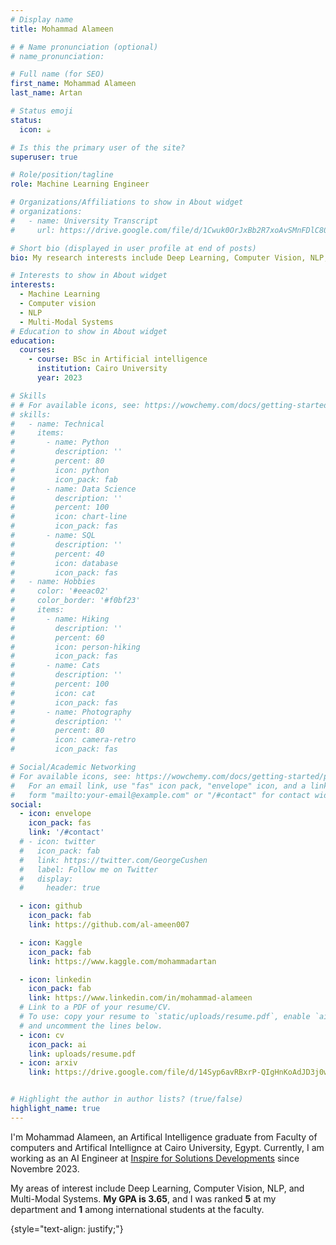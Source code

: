 ```yaml
---
# Display name
title: Mohammad Alameen 

# # Name pronunciation (optional)
# name_pronunciation: 

# Full name (for SEO)
first_name: Mohammad Alameen
last_name: Artan

# Status emoji
status:
  icon: ☕️

# Is this the primary user of the site?
superuser: true

# Role/position/tagline
role: Machine Learning Engineer

# Organizations/Affiliations to show in About widget
# organizations:
#   - name: University Transcript
#     url: https://drive.google.com/file/d/1Cwuk0OrJxBb2R7xoAvSMnFDlC80e5PyQ/view?usp=sharing

# Short bio (displayed in user profile at end of posts)
bio: My research interests include Deep Learning, Computer Vision, NLP, and Multi-Modal Systems.

# Interests to show in About widget
interests: 
  - Machine Learning 
  - Computer vision
  - NLP
  - Multi-Modal Systems
# Education to show in About widget
education:
  courses:
    - course: BSc in Artificial intelligence
      institution: Cairo University 
      year: 2023

# Skills
# # For available icons, see: https://wowchemy.com/docs/getting-started/page-builder/#icons
# skills:
#   - name: Technical
#     items:
#       - name: Python
#         description: ''
#         percent: 80
#         icon: python
#         icon_pack: fab
#       - name: Data Science
#         description: ''
#         percent: 100
#         icon: chart-line
#         icon_pack: fas
#       - name: SQL
#         description: ''
#         percent: 40
#         icon: database
#         icon_pack: fas
#   - name: Hobbies
#     color: '#eeac02'
#     color_border: '#f0bf23'
#     items:
#       - name: Hiking
#         description: ''
#         percent: 60
#         icon: person-hiking
#         icon_pack: fas
#       - name: Cats
#         description: ''
#         percent: 100
#         icon: cat
#         icon_pack: fas
#       - name: Photography
#         description: ''
#         percent: 80
#         icon: camera-retro
#         icon_pack: fas

# Social/Academic Networking
# For available icons, see: https://wowchemy.com/docs/getting-started/page-builder/#icons
#   For an email link, use "fas" icon pack, "envelope" icon, and a link in the
#   form "mailto:your-email@example.com" or "/#contact" for contact widget.
social:
  - icon: envelope
    icon_pack: fas
    link: '/#contact'
  # - icon: twitter
  #   icon_pack: fab
  #   link: https://twitter.com/GeorgeCushen
  #   label: Follow me on Twitter
  #   display:
  #     header: true

  - icon: github
    icon_pack: fab
    link: https://github.com/al-ameen007

  - icon: Kaggle
    icon_pack: fab
    link: https://www.kaggle.com/mohammadartan

  - icon: linkedin
    icon_pack: fab
    link: https://www.linkedin.com/in/mohammad-alameen
  # Link to a PDF of your resume/CV.
  # To use: copy your resume to `static/uploads/resume.pdf`, enable `ai` icons in `params.yaml`,
  # and uncomment the lines below.
  - icon: cv
    icon_pack: ai
    link: uploads/resume.pdf
  - icon: arxiv
    link: https://drive.google.com/file/d/14Syp6avRBxrP-QIgHnKoAdJD3j0wBrXh/view?usp=sharing


# Highlight the author in author lists? (true/false)
highlight_name: true
---
```


I'm Mohammad Alameen, an Artifical Intelligence graduate from Faculty of computers and Artifical Intellignce at Cairo University, Egypt. Currently, I am working as an AI Engineer at [Inspire for Solutions Developments](https://www.linkedin.com/company/inspire-for-solutions-development/) since Novembre 2023. 

My areas of interest include Deep Learning, Computer Vision, NLP, and Multi-Modal Systems. **My GPA is 3.65**, and I was ranked **5** at my department and **1** among international students at the faculty.

<!-- All my academic documents can be find through the following link: [Academic Documents](https://drive.google.com/drive/folders/1J1sr18AcUmAz6W3MrIkWJ2xpWHlXXjSp?usp=sharing) -->

{style="text-align: justify;"}

